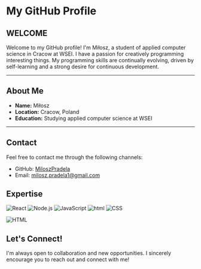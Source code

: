 # My GitHub Profile

## WELCOME
Welcome to my GitHub profile! I'm Miłosz, a student of applied computer science in Cracow at WSEI. I have a passion for creatively programming interesting things. My programming skills are continually evolving, driven by self-learning and a strong desire for continuous development.

---

## About Me
- **Name:** Miłosz
- **Location:** Cracow, Poland
- **Education:** Studying applied computer science at WSEI

---

## Contact
Feel free to contact me through the following channels:
- GitHub: [MiloszPradela](https://github.com/MiloszPradela)
- Email: milosz.pradela1@gmail.com

## Expertise
![React](https://img.shields.io/badge/react%20-%2320232a.svg?&style=for-the-badge&logo=react&logoColor=%2361DAFB)
![Node.js](https://img.shields.io/badge/node.js%20-%2343853D.svg?&style=for-the-badge&logo=node.js&logoColor=white)
![JavaScript](https://img.shields.io/badge/javascript%20-%2320232a.svg?&style=for-the-badge&logo=javascript&logoColor=%FFFF00)
![html](https://img.shields.io/badge/html%20-%2320232a.svg?&style=for-the-badge&logo=html&logoColor=%FFFF00)
![CSS](https://img.shields.io/badge/css%20-%2320232a.svg?&style=for-the-badge&logo=css&logoColor=%FFFF00)

![HTML](https://img.shields.io/badge/HTML-grey?style=for-the-badge&logo=html)



## Let's Connect!
I'm always open to collaboration and new opportunities. I sincerely encourage you to reach out and connect with me!
